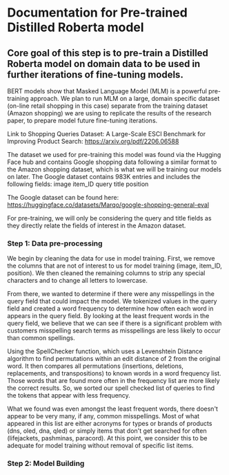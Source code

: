 # Documentation for Pre-trained Distilled Roberta model

## Core goal of this step is to pre-train a Distilled Roberta model on domain data to be used in further iterations of fine-tuning models. 

BERT models show that Masked Language Model (MLM) is a powerful pre-training approach. We plan to run MLM on a large, domain specific dataset (on-line retail shopping in this case) separate from the training dataset (Amazon shopping) we are using to replicate the results of the research paper, to prepare model future fine-tuning iterations.

Link to Shopping Queries Dataset: A Large-Scale ESCI Benchmark for Improving Product Search: https://arxiv.org/pdf/2206.06588

The dataset we used for pre-training this model was found via the Hugging Face hub and contains Google shopping data following a similar format to the Amazon shopping dataset, which is what we will be training our models on later. The Google dataset contains 983K entries and includes the following fields: 
    image
    item_ID
    query
    title
    position

The Google dataset can be found here: 
https://huggingface.co/datasets/Marqo/google-shopping-general-eval

For pre-training, we will only be considering the query and title fields as they directly relate the fields of interest in the Amazon dataset. 

### Step 1: Data pre-processing

We begin by cleaning the data for use in model training. First, we remove the columns that are not of interest to us for model training (image, item_ID, position). We then cleaned the remaining columns to strip any special characters and to change all letters to lowercase. 

From there, we wanted to determine if there were any misspellings in the query field that could impact the model. We tokenized values in the query field and created a word frequency to determine how often each word in appears in the query field. By looking at the least frequent words in the query field, we believe that we can see if there is a significant problem with customers misspelling search terms as misspellings are less likely to occur than common spellings. 

Using the SpellChecker function, which uses a Levenshtein Distance algorithm to find permutations within an edit distance of 2 from the original word. It then compares all permutations (insertions, deletions, replacements, and transpositions) to known words in a word frequency list. Those words that are found more often in the frequency list are more likely the correct results. So, we sorted our spell checked list of queries to find the tokens that appear with less frequency. 

What we found was even amongst the least frequent words, there doesn't appear to be very many, if any, common misspellings. Most of what appeared in this list are either acronyms for types or brands of products (dns, oled, dna, qled) or simply items that don't get searched for often (lifejackets, pashminas, paracord). At this point, we consider this to be adequate for model training without removal of specific list items. 

### Step 2: Model Building






